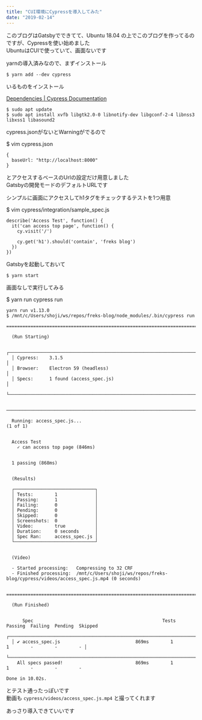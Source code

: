 ```yaml
---
title: "CUI環境にCypressを導入してみた"
date: "2019-02-14"
---
```


このブログはGatsbyでできてて、Ubuntu 18.04 の上でこのブログを作ってるのですが、Cypressを使い始めました  
UbuntuはCUIで使っていて、画面ないです  

yarnの導入済みなので、まずインストール

```
$ yarn add --dev cypress
```

いるものをインストール  

[Dependencies \| Cypress Documentation](https://docs.cypress.io/guides/guides/continuous-integration.html#Advanced-setup)

```
$ sudo apt update
$ sudo apt install xvfb libgtk2.0-0 libnotify-dev libgconf-2-4 libnss3 libxss1 libasound2
```

cypress.jsonがないとWarningがでるので

$ vim cypress.json

```
{
  baseUrl: "http://localhost:8000"
}
```

とアクセスするベースのUrlの設定だけ用意しました  
Gatsbyの開発モードのデフォルトURLです  

シンプルに画面にアクセスしてh1タグをチェックするテストを1つ用意

$ vim cypress/integration/sample_spec.js

```
describe('Access Test', function() {
  it('can access top page', function() {
    cy.visit('/')

    cy.get('h1').should('contain', 'freks blog')
  })
})
```

Gatsbyを起動しておいて

```
$ yarn start
```

画面なしで実行してみる

$ yarn run cypress run

```
yarn run v1.13.0
$ /mnt/c/Users/shoji/ws/repos/freks-blog/node_modules/.bin/cypress run

====================================================================================================

  (Run Starting)

  ┌────────────────────────────────────────────────────────────────────────────────────────────────┐
  │ Cypress:    3.1.5                                                                              │
  │ Browser:    Electron 59 (headless)                                                             │
  │ Specs:      1 found (access_spec.js)                                                           │
  └────────────────────────────────────────────────────────────────────────────────────────────────┘


────────────────────────────────────────────────────────────────────────────────────────────────────

  Running: access_spec.js...                                                               (1 of 1)


  Access Test
    ✓ can access top page (846ms)


  1 passing (868ms)


  (Results)

  ┌──────────────────────────────┐
  │ Tests:        1              │
  │ Passing:      1              │
  │ Failing:      0              │
  │ Pending:      0              │
  │ Skipped:      0              │
  │ Screenshots:  0              │
  │ Video:        true           │
  │ Duration:     0 seconds      │
  │ Spec Ran:     access_spec.js │
  └──────────────────────────────┘


  (Video)

  - Started processing:   Compressing to 32 CRF
  - Finished processing:  /mnt/c/Users/shoji/ws/repos/freks-blog/cypress/videos/access_spec.js.mp4 (0 seconds)


====================================================================================================

  (Run Finished)


      Spec                                                Tests  Passing  Failing  Pending  Skipped
  ┌────────────────────────────────────────────────────────────────────────────────────────────────┐
  │ ✔ access_spec.js                            869ms        1        1        -        -        - │
  └────────────────────────────────────────────────────────────────────────────────────────────────┘
    All specs passed!                           869ms        1        1        -        -        -

Done in 10.02s.
```

とテスト通ったっぽいです  
動画も ```cypress/videos/access_spec.js.mp4``` と撮ってくれます  

あっさり導入できていいです
